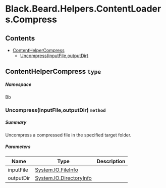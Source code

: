 <a name='assembly'></a>
# Black.Beard.Helpers.ContentLoaders.Compress

## Contents

- [ContentHelperCompress](#T-Bb-ContentHelperCompress 'Bb.ContentHelperCompress')
  - [Uncompress(inputFile,outputDir)](#M-Bb-ContentHelperCompress-Uncompress-System-IO-FileInfo,System-IO-DirectoryInfo- 'Bb.ContentHelperCompress.Uncompress(System.IO.FileInfo,System.IO.DirectoryInfo)')

<a name='T-Bb-ContentHelperCompress'></a>
## ContentHelperCompress `type`

##### Namespace

Bb

<a name='M-Bb-ContentHelperCompress-Uncompress-System-IO-FileInfo,System-IO-DirectoryInfo-'></a>
### Uncompress(inputFile,outputDir) `method`

##### Summary

Uncompress a compressed file in the specified target folder.

##### Parameters

| Name | Type | Description |
| ---- | ---- | ----------- |
| inputFile | [System.IO.FileInfo](http://msdn.microsoft.com/query/dev14.query?appId=Dev14IDEF1&l=EN-US&k=k:System.IO.FileInfo 'System.IO.FileInfo') |  |
| outputDir | [System.IO.DirectoryInfo](http://msdn.microsoft.com/query/dev14.query?appId=Dev14IDEF1&l=EN-US&k=k:System.IO.DirectoryInfo 'System.IO.DirectoryInfo') |  |
